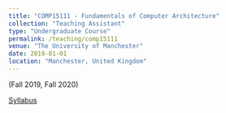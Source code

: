 ```yaml
---
title: "COMP15111 - Fundamentals of Computer Architecture"
collection: "Teaching Assistant"
type: "Undergraduate Course"
permalink: /teaching/comp15111
venue: "The University of Manchester"
date: 2019-01-01
location: "Manchester, United Kingdom"
---
```

(Fall 2019, Fall 2020)

[Syllabus](https://studentnet.cs.manchester.ac.uk/ugt/COMP15111/syllabus/)